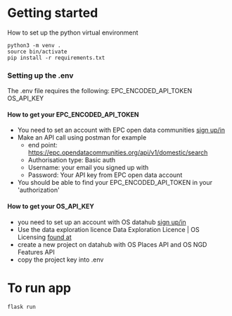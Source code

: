 # Getting started 

How to set up the python virtual environment
```shell
python3 -m venv .
source bin/activate
pip install -r requirements.txt
```
### Setting up the .env
The .env file requires the following:
EPC_ENCODED_API_TOKEN
OS_API_KEY

#### How to get your EPC_ENCODED_API_TOKEN

- You need to set an account with EPC open data communities [sign up/in](https://epc.opendatacommunities.org/login)
- Make an API call using postman for example 
    - end point: https://epc.opendatacommunities.org/api/v1/domestic/search
    - Authorisation type: Basic auth
    - Username: your email you signed up with
    - Password: Your API key from EPC open data account
- You should be able to find your EPC_ENCODED_API_TOKEN in your 'authorization'

#### How to get your OS_API_KEY
- you need to set up an account with OS datahub [sign up/in](https://osdatahub.os.uk/)
- Use the data exploration licence Data Exploration Licence | OS Licensing [found at](https://www.ordnancesurvey.co.uk/licensing/data-exploration-licence)
- create a new project on datahub with OS Places API and OS NGD Features API 
- copy the project key into .env  

# To run app

```shell
flask run
```